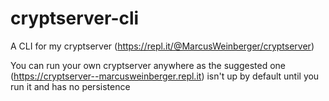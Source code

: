 # cryptserver-cli
A CLI for my cryptserver (https://repl.it/@MarcusWeinberger/cryptserver)

You can run your own cryptserver anywhere as the suggested one (https://cryptserver--marcusweinberger.repl.it) isn't up by default until you run it and has no persistence

